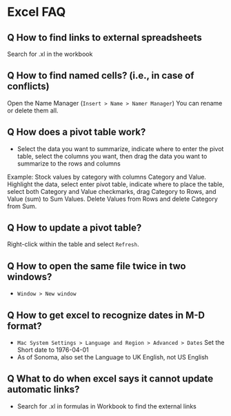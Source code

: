 # Excel FAQ

## Q How to find links to external spreadsheets

Search for .xl in the workbook

## Q How to find named cells? (i.e., in case of conflicts)

Open the Name Manager (`Insert > Name > Namer Manager`)
You can rename or delete them all.

## Q How does a pivot table work?
- Select the data you want to summarize, indicate where to enter the pivot table, select the columns you want, then drag the data you want to summarize to the rows and columns

Example: Stock values by category with columns Category and Value.
Highlight the data, select enter pivot table, indicate where to place the table, select both Category and Value checkmarks, drag Category to Rows, and Value (sum) to Sum Values. Delete Values from Rows and delete Category from Sum.

## Q How to update a pivot table?

Right-click within the table and select `Refresh`.

## Q How to open the same file twice in two windows?
- `Window > New window`

## Q How to get excel to recognize dates in M-D format?
- `Mac System Settings > Language and Region > Advanced > Dates`
  Set the Short date to 1976-04-01
- As of Sonoma, also set the Language to UK English, not US English

## Q What to do when excel says it cannot update automatic links?
- Search for .xl in formulas in Workbook to find the external links


